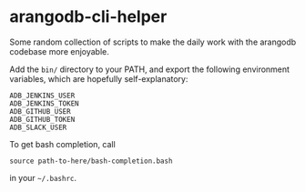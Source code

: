 # arangodb-cli-helper
Some random collection of scripts to make the daily work with the arangodb codebase more enjoyable.

Add the `bin/` directory to your PATH, and export the following environment
variables, which are hopefully self-explanatory:

```
ADB_JENKINS_USER
ADB_JENKINS_TOKEN
ADB_GITHUB_USER
ADB_GITHUB_TOKEN
ADB_SLACK_USER
```

To get bash completion, call

```
source path-to-here/bash-completion.bash
```

in your `~/.bashrc`.
